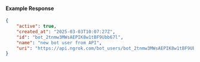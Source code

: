<!-- Code generated for API Clients. DO NOT EDIT. -->

#### Example Response

```json
{
	"active": true,
	"created_at": "2025-03-03T10:07:27Z",
	"id": "bot_2tnmw3MWsAEPIK8w1tBF9Ubb67l",
	"name": "new bot user from API",
	"uri": "https://api.ngrok.com/bot_users/bot_2tnmw3MWsAEPIK8w1tBF9Ubb67l"
}
```
